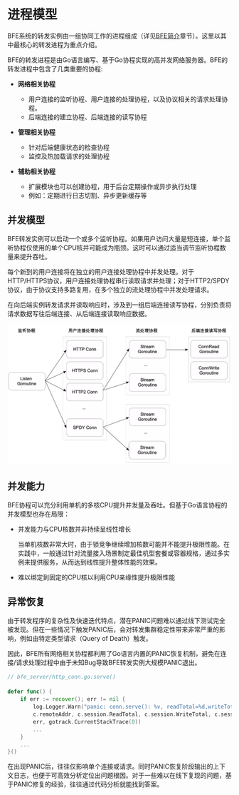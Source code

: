 #  进程模型

BFE系统的转发实例由一组协同工作的进程组成（详见[BFE简介](../../background/what-is-bfe.md)章节）。这里以其中最核心的转发进程为重点介绍。

BFE的转发进程是由Go语言编写、基于Go协程实现的高并发网络服务器。BFE的转发进程中包含了几类重要的协程:

- **网络相关协程**
   - 用户连接的监听协程、用户连接的处理协程，以及协议相关的请求处理协程。
   - 后端连接的建立协程、后端连接的读写协程

- **管理相关协程**
   - 针对后端健康状态的检查协程
   - 监控及热加载请求的处理协程

- **辅助相关协程**
   - 扩展模块也可以创建协程，用于后台定期操作或异步执行处理
   - 例如：定期进行日志切割、异步更新缓存等

## 并发模型

BFE转发实例可以启动一个或多个监听协程。如果用户访问大量是短连接，单个监听协程仅使用的单个CPU核并可能成为瓶颈。这时可以通过适当调节监听协程数量来提升吞吐。

每个新到的用户连接将在独立的用户连接处理协程中并发处理。对于HTTP/HTTPS协议，用户连接处理协程串行读取请求并处理；对于HTTP2/SPDY协议，由于协议支持多路复用，在多个独立的流处理协程中并发处理请求。

在向后端实例转发请求并读取响应时，涉及到一组后端连接读写协程，分别负责将请求数据写往后端连接、从后端连接读取响应数据。



![process_model](./process_model.png)



## 并发能力

BFE协程可以充分利用单机的多核CPU提升并发量及吞吐。但基于Go语言协程的并发模型也存在局限：

- 并发能力与CPU核数并非持续呈线性增长

  当单机核数非常大时，由于锁竞争继续增加核数可能并不能提升极限性能。在实践中，一般通过针对流量接入场景制定最佳机型套餐或容器规格，通过多实例来提供服务，从而达到线性提升整体性能的效果。 

- 难以绑定到固定的CPU核以利用CPU亲缘性提升极限性能




## 异常恢复

由于转发程序的复杂性及快速迭代特点，潜在PANIC问题难以通过线下测试完全被发现。但在一些情况下触发PANIC后，会对转发集群稳定性带来非常严重的影响，例如由特定类型请求（Query of Death）触发。

因此，BFE所有网络相关协程都利用了Go语言内置的PANIC恢复机制，避免在连接/请求处理过程中由于未知Bug导致BFE转发实例大规模PANIC退出。

```go
// bfe_server/http_conn.go:serve()

defer func() {
    if err := recover(); err != nil {
        log.Logger.Warn("panic: conn.serve(): %v, readTotal=%d,writeTotal=%d,reqNum=%d,%v\n%s",
        c.remoteAddr, c.session.ReadTotal, c.session.WriteTotal, c.session.ReqNum,
        err, gotrack.CurrentStackTrace(0))
        ...
    }
    ...
}()
```

在出现PANIC后，往往仅影响单个连接或请求。同时PANIC恢复阶段输出的上下文日志，也便于可高效分析定位出问题根因。对于一些难以在线下复现的问题，基于PANIC修复的经验，往往通过代码分析就能找到答案。

